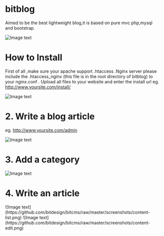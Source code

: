 bitblog
======
Aimed to be the best lightweight blog,it is based on pure mvc php,mysql and bootstrap.

![Image text](https://github.com/bitdesign/bitcms/raw/master/screenshots/BITBLOG1.png)

<h1>How to Install</h1> 

First of all ,make sure your apache support .htaccess .Nginx server please include the .htaccess_nginx (this file is in the root directory of bitblog) to your nginx.conf .
Upload all files to your website and enter the install url
	eg.
	http://www.yoursite.com/install/
	
![Image text](https://github.com/bitdesign/bitcms/raw/master/screenshots/Install1.png)

<h1>2. Write a blog article</h1>

eg.
http://www.yoursite.com/admin

![Image text](https://github.com/bitdesign/bitcms/raw/master/screenshots/login.png)
<h1>3. Add a category</h1>
	
![Image text](https://github.com/bitdesign/bitcms/raw/master/screenshots/category-edit.png)
	
<h1>4. Write an article</h1>
![Image text](https://github.com/bitdesign/bitcms/raw/master/screenshots/content-list.png)
![Image text](https://github.com/bitdesign/bitcms/raw/master/screenshots/content-edit.png)

